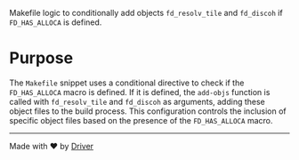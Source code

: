 <!--------------------------------------------------------------------------------->
<!-- IMPORTANT: This file is auto-generated by Driver (https://driver.ai). -------->
<!-- Manual edits may be overwritten on future commits. --------------------------->
<!--------------------------------------------------------------------------------->

Makefile logic to conditionally add objects `fd_resolv_tile` and `fd_discoh` if `FD_HAS_ALLOCA` is defined.

# Purpose
The `Makefile` snippet uses a conditional directive to check if the `FD_HAS_ALLOCA` macro is defined. If it is defined, the `add-objs` function is called with `fd_resolv_tile` and `fd_discoh` as arguments, adding these object files to the build process. This configuration controls the inclusion of specific object files based on the presence of the `FD_HAS_ALLOCA` macro.

---
Made with ❤️ by [Driver](https://www.driver.ai/)